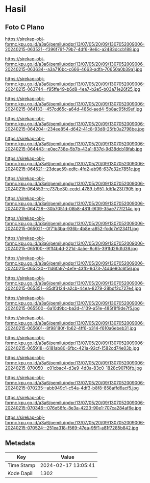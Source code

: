# Hasil

## Foto C Plano

https://sirekap-obj-formc.kpu.go.id/a3a6/pemilu/pdpr/13/07/05/20/09/1307052009006-20240215-063521--f396f79f-79b7-4df6-9e6c-a2483dccb188.jpg

https://sirekap-obj-formc.kpu.go.id/a3a6/pemilu/pdpr/13/07/05/20/09/1307052009006-20240215-063634--a3a716bc-c666-4663-adfa-70650a0b39a1.jpg

https://sirekap-obj-formc.kpu.go.id/a3a6/pemilu/pdpr/13/07/05/20/09/1307052009006-20240215-063744--f95ffe49-b6d8-4ea7-b2e5-b03a71e26f25.jpg

https://sirekap-obj-formc.kpu.go.id/a3a6/pemilu/pdpr/13/07/05/20/09/1307052009006-20240215-064133--457cd65c-a64d-485d-aed4-5b8ac95fd9ef.jpg

https://sirekap-obj-formc.kpu.go.id/a3a6/pemilu/pdpr/13/07/05/20/09/1307052009006-20240215-064204--234ee854-d642-41c8-93d8-25fb0a2798be.jpg

https://sirekap-obj-formc.kpu.go.id/a3a6/pemilu/pdpr/13/07/05/20/09/1307052009006-20240215-064443--e0ec738e-5b7b-43a1-837d-9d38dcb18fab.jpg

https://sirekap-obj-formc.kpu.go.id/a3a6/pemilu/pdpr/13/07/05/20/09/1307052009006-20240215-064521--23dcac59-edfc-4fd2-ab96-637c32c7851c.jpg

https://sirekap-obj-formc.kpu.go.id/a3a6/pemilu/pdpr/13/07/05/20/09/1307052009006-20240215-064553--c737be30-cedd-4789-b951-fdb1a23f7905.jpg

https://sirekap-obj-formc.kpu.go.id/a3a6/pemilu/pdpr/13/07/05/20/09/1307052009006-20240215-064728--30b7051d-08b8-481f-9f39-35ae777f214c.jpg

https://sirekap-obj-formc.kpu.go.id/a3a6/pemilu/pdpr/13/07/05/20/09/1307052009006-20240215-065021--0f71b3ba-936b-4b8e-a852-fcdc7e123411.jpg

https://sirekap-obj-formc.kpu.go.id/a3a6/pemilu/pdpr/13/07/05/20/09/1307052009006-20240215-065100--9fff4b4d-221d-4a5e-8c65-391fd26dfd36.jpg

https://sirekap-obj-formc.kpu.go.id/a3a6/pemilu/pdpr/13/07/05/20/09/1307052009006-20240215-065230--11d6fa97-4efe-43fb-9d73-74d4e90c6f56.jpg

https://sirekap-obj-formc.kpu.go.id/a3a6/pemilu/pdpr/13/07/05/20/09/1307052009006-20240215-065351--85df3124-a2cb-44ea-8279-28bdf2c727e4.jpg

https://sirekap-obj-formc.kpu.go.id/a3a6/pemilu/pdpr/13/07/05/20/09/1307052009006-20240215-065500--6a10d9bc-ba2d-4139-a51e-485f8f9de7f5.jpg

https://sirekap-obj-formc.kpu.go.id/a3a6/pemilu/pdpr/13/07/05/20/09/1307052009006-20240215-065601--8f98180f-1b62-4ff6-b314-f610a6ebeb31.jpg

https://sirekap-obj-formc.kpu.go.id/a3a6/pemilu/pdpr/13/07/05/20/09/1307052009006-20240215-065918--6181ab80-6fbc-421a-92cf-1582cd74e03b.jpg

https://sirekap-obj-formc.kpu.go.id/a3a6/pemilu/pdpr/13/07/05/20/09/1307052009006-20240215-070050--c01cbac4-d3e9-4d0a-83c0-1828c907f8fb.jpg

https://sirekap-obj-formc.kpu.go.id/a3a6/pemilu/pdpr/13/07/05/20/09/1307052009006-20240215-070235--abb949c1-c54a-4df3-b8f8-858affd6acf5.jpg

https://sirekap-obj-formc.kpu.go.id/a3a6/pemilu/pdpr/13/07/05/20/09/1307052009006-20240215-070346--076e56fc-8e3a-4223-90e1-707ca284af6e.jpg

https://sirekap-obj-formc.kpu.go.id/a3a6/pemilu/pdpr/13/07/05/20/09/1307052009006-20240215-070524--251ea318-f569-47ea-95f1-a81f7285b842.jpg


## Metadata

| Key        | Value               |
| ---------- | ------------------- |
| Time Stamp | 2024-02-17 13:05:41 |
| Kode Dapil | 1302                |



